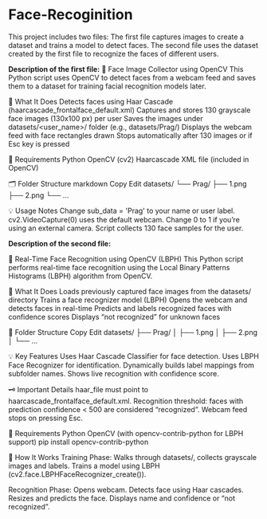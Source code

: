 # Face-Recoginition
This project includes two files:
The first file captures images to create a dataset and trains a model to detect faces.
The second file uses the dataset created by the first file to recognize the faces of different users.

**Description of the first file:**
📸 Face Image Collector using OpenCV
This Python script uses OpenCV to detect faces from a webcam feed and saves them to a dataset for training facial recognition models later.

🔧 What It Does
Detects faces using Haar Cascade (haarcascade_frontalface_default.xml)
Captures and stores 130 grayscale face images (130x100 px) per user
Saves the images under datasets/<user_name>/ folder (e.g., datasets/Prag/)
Displays the webcam feed with face rectangles drawn
Stops automatically after 130 images or if Esc key is pressed

🧪 Requirements
Python 
OpenCV (cv2)
Haarcascade XML file (included in OpenCV)

🗂️ Folder Structure
markdown
Copy
Edit
datasets/
└── Prag/
    ├── 1.png
    ├── 2.png
    └── ...

💡 Usage Notes
Change sub_data = 'Prag' to your name or user label.
cv2.VideoCapture(0) uses the default webcam. Change 0 to 1 if you’re using an external camera.
Script collects 130 face samples for the user.



**Description of the second file:**

🧠 Real-Time Face Recognition using OpenCV (LBPH)
This Python script performs real-time face recognition using the Local Binary Patterns Histograms (LBPH) algorithm from OpenCV.

🔧 What It Does
Loads previously captured face images from the datasets/ directory
Trains a face recognizer model (LBPH)
Opens the webcam and detects faces in real-time
Predicts and labels recognized faces with confidence scores
Displays “not recognized” for unknown faces

📂 Folder Structure
Copy
Edit
datasets/
├── Prag/
│   ├── 1.png
│   ├── 2.png
│   └── ...

💡 Key Features
Uses Haar Cascade Classifier for face detection.
Uses LBPH Face Recognizer for identification.
Dynamically builds label mappings from subfolder names.
Shows live recognition with confidence score.

🗝️ Important Details
haar_file must point to haarcascade_frontalface_default.xml.
Recognition threshold: faces with prediction confidence < 500 are considered “recognized”.
Webcam feed stops on pressing Esc.

🧪 Requirements
Python 
OpenCV (with opencv-contrib-python for LBPH support)
pip install opencv-contrib-python

📌 How It Works
Training Phase:
Walks through datasets/, collects grayscale images and labels.
Trains a model using LBPH (cv2.face.LBPHFaceRecognizer_create()).

Recognition Phase:
Opens webcam.
Detects face using Haar cascades.
Resizes and predicts the face.
Displays name and confidence or “not recognized”.

